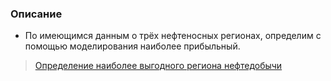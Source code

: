 ### Описание
* По имеющимся данным о трёх нефтеносных регионах, определим с помощью моделирования наиболее прибыльный.
> [Определение наиболее выгодного региона нефтедобычи](https://github.com/Mikhail-9/yandex_projects_praktimum/blob/master/drill_data_scientist/drill_data_scientist.ipynb)
